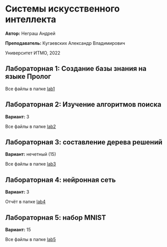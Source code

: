 # Системы искусственного интеллекта
**Автор:** Неграш Андрей

**Преподаватель:** Кугаевских Александр Владимирович

Университет ИТМО, 2022

## Лабораторная 1: Создание базы знания на языке Пролог

Все файлы в папке [lab1](https://github.com/ANegrash/ITMO-all/tree/master/5%20Artificial%20intelligence%20systems/lab1)

## Лабораторная 2: Изучение алгоритмов поиска

**Вариант:** 3

Все файлы в папке [lab2](https://github.com/ANegrash/ITMO-all/tree/master/5%20Artificial%20intelligence%20systems/lab2)

## Лабораторная 3: составление дерева решений

**Вариант:** нечетный (15)

Все файлы в папке [lab3](https://github.com/ANegrash/ITMO-all/tree/master/5%20Artificial%20intelligence%20systems/lab3)

## Лабораторная 4: нейронная сеть

**Вариант:** 3

Отчёт в папке [lab4](https://github.com/ANegrash/ITMO-all/tree/master/5%20Artificial%20intelligence%20systems/lab4)

## Лабораторная 5: набор MNIST

**Вариант:** 15

Все файлы в папке [lab5](https://github.com/ANegrash/ITMO-all/tree/master/5%20Artificial%20intelligence%20systems/lab5)